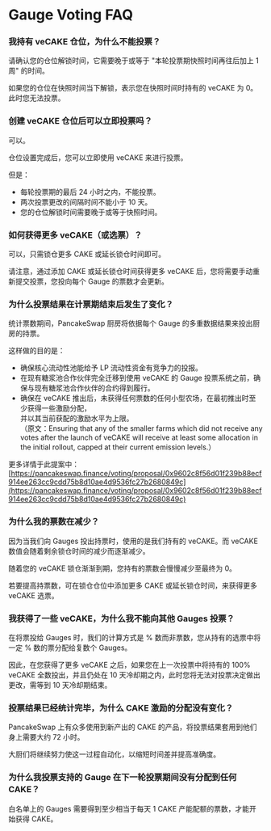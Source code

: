 # Gauge Voting FAQ

### 我持有 veCAKE 仓位，为什么不能投票？

请确认您的仓位解锁时间，它需要晚于或等于 "本轮投票期快照时间再往后加上 1 周" 的时间。

如果您的仓位在快照时间当下解锁，表示您在快照时间时持有的 veCAKE 为 0。此时您无法投票。



### 创建 veCAKE 仓位后可以立即投票吗？

可以。&#x20;

仓位设置完成后，您可以立即使用 veCAKE 来进行投票。&#x20;

但是：&#x20;

* 每轮投票期的最后 24 小时之内，不能投票。&#x20;
* 两次投票更改的间隔时间不能小于 10 天。
* 您的仓位解锁时间需要晚于或等于快照时间。



### 如何获得更多 veCAKE（或选票）？&#x20;

可以，只需锁仓更多 CAKE 或延长锁仓时间即可。&#x20;

请注意，通过添加 CAKE 或延长锁仓时间获得更多 veCAKE 后，您将需要手动重新提交投票，您投向每个 Gauge 的票数才会更新。



### 为什么投票结果在计票期结束后发生了变化？

统计票数期间，PancakeSwap 厨房将依据每个 Gauge 的多重数据结果来投出厨房的持票。

这样做的目的是：

* 确保核心流动性池能给予 LP 流动性资金有竞争力的投报。
* 在现有糖浆池合作伙伴完全迁移到使用 veCAKE 的 Gauge 投票系统之前，确保与现有糖浆池合作伙伴的合约得到履行。
* 确保在 veCAKE 推出后，未获得任何票数的任何小型农场，在最初推出时至少获得一些激励分配，\
  并以其当前获配的激励水平为上限。\
  （原文：Ensuring that any of the smaller farms which did not receive any votes after the launch of veCAKE will receive at least some allocation in the initial rollout, capped at their current emission levels.）

更多详情于此提案中：[https://pancakeswap.finance/voting/proposal/0x9602c8f56d01f239b88ecf914ee263cc9cdd75b8d10ae4d9536fc27b2680849c](https://pancakeswap.finance/voting/proposal/0x9602c8f56d01f239b88ecf914ee263cc9cdd75b8d10ae4d9536fc27b2680849c)



### 为什么我的票数在减少？&#x20;

因为当我们向 Gauges 投出持票时，使用的是我们持有的 veCAKE。而 veCAKE 数值会随着剩余锁仓时间的减少而逐渐减少。&#x20;

随着您的 veCAKE 锁仓渐渐到期，您持有的票数会慢慢减少至最终为 0。

若要提高持票数，可在锁仓仓位中添加更多 CAKE 或延长锁仓时间，来获得更多 veCAKE 选票。



### 我获得了一些 veCAKE，为什么我不能向其他 Gauges 投票？

在将票投给 Gauges 时，我们的计算方式是 % 数而非票数，您从持有的选票中将一定 % 数的票分配给复数个 Gauges。

因此，在您获得了更多 veCAKE 之后，如果您在上一次投票中将持有的 100% veCAKE 全数投出，并且仍处在 10 天冷却期之内，此时您将无法对投票决定做出更改，需等到 10 天冷却期结束。



### 投票结果已经统计完毕，为什么 CAKE 激励的分配没有变化？&#x20;

PancakeSwap 上有众多使用到新产出的 CAKE 的产品，将投票结果套用到他们身上需要大约 72 小时。

大厨们将继续努力使这一过程自动化，以缩短时间差并提高准确度。



### 为什么我投票支持的 Gauge 在下一轮投票期间没有分配到任何 CAKE？

白名单上的 Gauges 需要得到至少相当于每天 1 CAKE 产能配额的票数，才能开始获得 CAKE。
